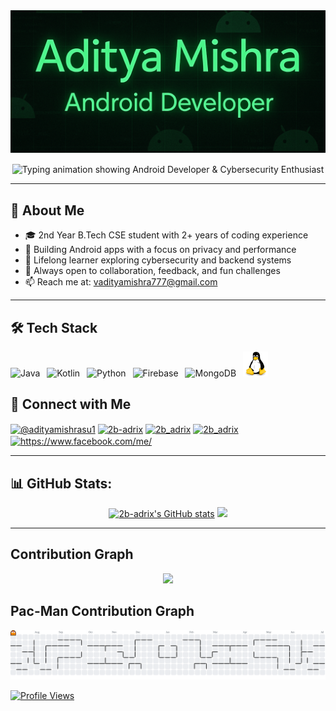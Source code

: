 <img src = "https://github.com/2b-adrix/2b-adrix/blob/main/banner4.png"/>

<p align="center">
  <img src="https://readme-typing-svg.demolab.com?font=Fira+Code&size=22&pause=1000&color=00FF7F&center=true&vCenter=true&width=1000&lines=Android+Developer+%7C+Cybersecurity+Enthusiast;Building+secure+and+scalable+mobile+solutions" alt="Typing animation showing Android Developer & Cybersecurity Enthusiast"/>
</p>

---

## 🔭 About Me

- 🎓 2nd Year B.Tech CSE student with 2+ years of coding experience  
- 📱 Building Android apps with a focus on privacy and performance  
- 🌱 Lifelong learner exploring cybersecurity and backend systems  
- 🤝 Always open to collaboration, feedback, and fun challenges  
- 📫 Reach me at: [vadityamishra777@gmail.com](mailto:vadityamishra777@gmail.com)

---

## 🛠️ Tech Stack
<p align="left">
  <img src="https://raw.githubusercontent.com/danielcranney/readme-generator/main/public/icons/skills/java-colored.svg" alt="Java" width="36" height="36" />&ensp;
  <img src="https://raw.githubusercontent.com/danielcranney/readme-generator/main/public/icons/skills/kotlin-colored.svg" alt="Kotlin" width="36" height="36" />&ensp;
  <img src="https://raw.githubusercontent.com/danielcranney/readme-generator/main/public/icons/skills/python-colored.svg" alt="Python" width="36" height="36" />&ensp;
  <img src="https://raw.githubusercontent.com/danielcranney/readme-generator/main/public/icons/skills/firebase-colored.svg" alt="Firebase" width="36" height="36"/>&ensp;
  <img src="https://raw.githubusercontent.com/danielcranney/readme-generator/main/public/icons/skills/mongodb-colored.svg" alt="MongoDB" width="36" height="36" />&ensp;
  <a href="https://www.linux.org/" target="_blank" rel="noreferrer"> <img src="https://raw.githubusercontent.com/devicons/devicon/master/icons/linux/linux-original.svg" alt="linux" width="40" height="40"/> </a>

## 🔗 Connect with Me
<p align="left">
<a href="https://twitter.com/@adityamishrasu1" target="blank"><img align="center" src="https://raw.githubusercontent.com/rahuldkjain/github-profile-readme-generator/master/src/images/icons/Social/twitter.svg" alt="@adityamishrasu1" height="30" width="40" /></a>
<a href="https://linkedin.com/in/2b-adrix" target="blank"><img align="center" src="https://raw.githubusercontent.com/rahuldkjain/github-profile-readme-generator/master/src/images/icons/Social/linked-in-alt.svg" alt="2b-adrix" height="30" width="40" /></a>
<a href="https://instagram.com/2b_adrix" target="blank"><img align="center" src="https://raw.githubusercontent.com/rahuldkjain/github-profile-readme-generator/master/src/images/icons/Social/instagram.svg" alt="2b_adrix" height="30" width="40" /></a>
<a href="https://www.leetcode.com/2b_adrix" target="blank"><img align="center" src="https://raw.githubusercontent.com/rahuldkjain/github-profile-readme-generator/master/src/images/icons/Social/leet-code.svg" alt="2b_adrix" height="30" width="40" /></a>
<a href="https://fb.com/https://www.facebook.com/me/" target="blank"><img align="center" src="https://raw.githubusercontent.com/rahuldkjain/github-profile-readme-generator/master/src/images/icons/Social/facebook.svg" alt="https://www.facebook.com/me/" height="30" width="40" /></a>
</p>
 
---

## 📊 GitHub Stats:
<p align="center">
   <a href="#"><img src="https://github-readme-stats.vercel.app/api?username=2b-adrix&show_icons=true&count_private=true&title_color=00FF7F&text_color=ffffff&icon_color=00FF7F&bg_color=000000&hide_border=true&custom_title=My%20GitHub%20Stats&card_width=420px" alt="2b-adrix's GitHub stats" /></a>
   <a href="#"><img src="https://github-readme-streak-stats.herokuapp.com/?user=2b-adrix&stroke=ffffff&background=000000&ring=00FF7F&fire=00FF7F&currStreakNum=ffffff&currStreakLabel=00FF7F&sideNums=ffffff&sideLabels=ffffff&dates=ffffff&hide_border=true&card_width=420px" /></a>
</p>

---

## Contribution Graph
<p align="center">
<a href="#"><img src="https://github-readme-activity-graph.vercel.app/graph?username=2b-adrix&theme=github-dark&custom_title=My%20GitHub%20Contribution%20Graph&radius=16&hide_border=true&area=true&bg_color=000000&color=00FF7F&line=00FF7F&point=ffffff" /></a>
</p>

## Pac-Man Contribution Graph
<picture>
  <source media="(prefers-color-scheme: dark)" srcset="https://raw.githubusercontent.com/AYUSHMANGH/AYUSHMANGH/output/pacman-contribution-graph-dark.svg">
  <source media="(prefers-color-scheme: light)" srcset="https://raw.githubusercontent.com/AYUSHMANGH/AYUSHMANGH/output/pacman-contribution-graph.svg">
  <img alt="pacman contribution graph" src="https://raw.githubusercontent.com/AYUSHMANGH/AYUSHMANGH/output/pacman-contribution-graph.svg">
</picture>

[![Profile Views](https://komarev.com/ghpvc/?username=2b-adrix&label=Profile%20views&color=0e75b6&style=flat)](https://github.com/2b-adrix)
